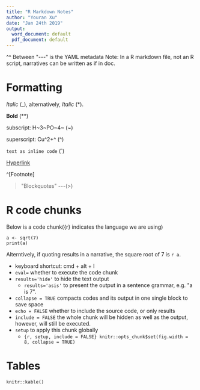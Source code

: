 ```yaml
---
title: "R Markdown Notes"
author: "Youran Xu"
date: "Jan 24th 2019"
output:
  word_document: default
  pdf_document: default
---
```


^^ Between "---" is the YAML metadata
Note: In a R markdown file, not an R script, narratives can be written as if in doc.


# Formatting

_Italic_  (_), alternatively, *Italic* (*).

**Bold** (**)

subscript: H~3~PO~4~ (~)

superscript: Cu^2+^ (^)

`text as inline code` (`)

[Hyperlink](www.google.co.uk)

^[Footnote]

> "Blockquotes"
> ---(>)

# R code chunks

Below is a code chunk({r} indicates the language we are using) 

```{r, echo=TRUE}
a <- sqrt(7)
print(a)
```

Alterntively, if quoting results in a narrative, the square root of 7 is `r a`.

- keyboard shortcut: cmd + alt + I
- `eval=` whether to execute the code chunk
- `results='hide'` to hide the text output
    - `results='asis'` to present the output in a sentence grammar, e.g. "a is 7".
- `collapse = TRUE` compacts codes and its output in one single block to save space
- `echo = FALSE` whether to include the source code, or only results
- `include = FALSE` the whole chunk will be hidden as well as the output, however, will still be executed.
- `setup` to apply this chunk globally 
    - `{r, setup, include = FALSE} knitr::opts_chunk$set(fig.width = 8, collapse = TRUE)`

# Tables
`knitr::kable()`

